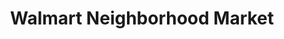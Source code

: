---
title: "Walmart Neighborhood Market"
url: /hot-springs/walmart-neighborhood-market/
shop: Supermarkt
---